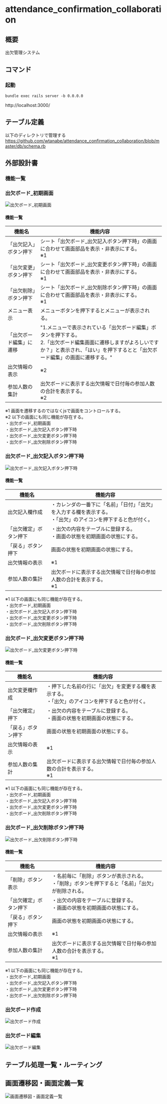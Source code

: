 # attendance_confirmation_collaboration
## 概要
出欠管理システム

## コマンド
### 起動
```
bundle exec rails server -b 0.0.0.0
```
http://localhost:3000/

## テーブル定義
以下のディレクトリで管理する
https://github.com/wtanabe/attendance_confirmation_collaboration/blob/master/db/schema.rb

## 外部設計書
### 機能一覧                                         



### 出欠ボード_初期画面
![出欠ボード_初期画面](https://user-images.githubusercontent.com/17742203/70805206-b9d59300-1dfb-11ea-9713-4c4f221b71a9.png)
#### 機能一覧

| 機能名 | 機能内容
--- | ---
「出欠記入」ボタン押下 | シート「出欠ボード_出欠記入ボタン押下時」の画面に合わせて画面部品を表示・非表示にする。<br>※1
「出欠変更」ボタン押下 | シート「出欠ボード_出欠変更ボタン押下時」の画面に合わせて画面部品を表示・非表示にする。<br>※1
「出欠削除」ボタン押下 | シート「出欠ボード_出欠削除ボタン押下時」の画面に合わせて画面部品を表示・非表示にする。<br>※1
メニュー表示 | メニューボタンを押下するとメニューが表示される。
「出欠ボード編集」に遷移 | "1.メニューで表示されている「出欠ボード編集」ボタンを押下する。<br>2.「出欠ボード編集画面に遷移しますがよろしいですか？」と表示され、「はい」を押下するとと「出欠ボード編集」の画面に遷移する。"
出欠情報の表示 | ※2
参加人数の集計 | 出欠ボードに表示する出欠情報で日付毎の参加人数の合計を表示する。<br>※2

※1 画面を遷移するのではなくjsで画面をコントロールする。<br>
※2 以下の画面にも同じ機能が存在する。<br>・出欠ボード_初期画面<br>・出欠ボード_出欠記入ボタン押下時<br>・出欠ボード_出欠変更ボタン押下時<br>・出欠ボード_出欠削除ボタン押下時

### 出欠ボード_出欠記入ボタン押下時
![出欠ボード_出欠記入ボタン押下時](https://user-images.githubusercontent.com/17742203/70808405-f789ea00-1e02-11ea-8df3-be56f7afc566.png)
#### 機能一覧

機能名 | 機能内容
--- | ---
出欠記入欄作成 | ・カレンダの一番下に「名前」「日付」「出欠」を入力する欄を表示する。 <br>・「出欠」のアイコンを押下すると色が付く。
「出欠確定」ボタン押下 | ・出欠の内容をテーブルに登録する。 <br>・画面の状態を初期画面の状態にする。
「戻る」ボタン押下 | 画面の状態を初期画面の状態にする。
出欠情報の表示 | ※1
参加人数の集計 | 出欠ボードに表示する出欠情報で日付毎の参加人数の合計を表示する。<br>※1

※1 以下の画面にも同じ機能が存在する。<br>・出欠ボード_初期画面<br>・出欠ボード_出欠記入ボタン押下時<br>・出欠ボード_出欠変更ボタン押下時<br>・出欠ボード_出欠削除ボタン押下時

### 出欠ボード_出欠変更ボタン押下時
![出欠ボード_出欠変更ボタン押下時](https://user-images.githubusercontent.com/17742203/70808435-05d80600-1e03-11ea-873e-755bbf6d7d0b.png)

#### 機能一覧

機能名 | 機能内容
--- | ---
出欠変更欄作成 | ・押下した名前の行に「出欠」を変更する欄を表示する。<br>・「出欠」のアイコンを押下すると色が付く。
「出欠確定」押下 | ・出欠の内容をテーブルに登録する。<br>・画面の状態を初期画面の状態にする。
「戻る」ボタン押下 | 画面の状態を初期画面の状態にする。
出欠情報の表示 | ※1
参加人数の集計 | 出欠ボードに表示する出欠情報で日付毎の参加人数の合計を表示する。<br>※1

※1 以下の画面にも同じ機能が存在する。<br>・出欠ボード_初期画面<br>・出欠ボード_出欠記入ボタン押下時<br>・出欠ボード_出欠変更ボタン押下時<br>・出欠ボード_出欠削除ボタン押下時

### 出欠ボード_出欠削除ボタン押下時
![出欠ボード_出欠削除ボタン押下時](https://user-images.githubusercontent.com/17742203/70808261-a548c900-1e02-11ea-8149-f0b63b8393cf.png)

#### 機能一覧

機能名 | 機能内容
--- | ---
「削除」ボタン表示 | ・名前毎に「削除」ボタンが表示される。<br>・「削除」ボタンを押下すると「名前」「出欠」が削除される。
「出欠確定」ボタン押下 | ・出欠の内容をテーブルに登録する。<br>・画面の状態を初期画面の状態にする。
「戻る」ボタン押下 | 画面の状態を初期画面の状態にする。
出欠情報の表示 | ※1
参加人数の集計 | 出欠ボードに表示する出欠情報で日付毎の参加人数の合計を表示する。<br>※1

※1 以下の画面にも同じ機能が存在する。<br>・出欠ボード_初期画面<br>・出欠ボード_出欠記入ボタン押下時<br>・出欠ボード_出欠変更ボタン押下時<br>・出欠ボード_出欠削除ボタン押下時

### 出欠ボード作成
![出欠ボード作成](https://user-images.githubusercontent.com/17742203/70808319-c0b3d400-1e02-11ea-9b04-badc092a161a.png)

### 出欠ボード編集
![出欠ボード編集](https://user-images.githubusercontent.com/17742203/70808343-cf9a8680-1e02-11ea-9922-41f5b0d542a8.png)

## テーブル処理一覧・ルーティング

## 画面遷移図・画面定義一覧
![画面遷移図・画面定義一覧](https://user-images.githubusercontent.com/17742203/70808285-b1cd2180-1e02-11ea-8ca9-d0cc2fa793b2.png)
